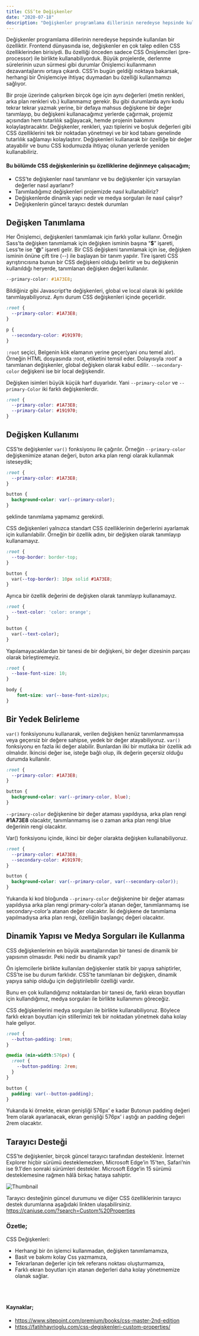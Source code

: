 ```yaml
---
title: CSS’te Değişkenler
date: "2020-07-18"
description: "Değişkenler programlama dillerinin neredeyse hepsinde kullanılan bir özelliktir. Frontend dünyasında ise, değişkenler en çok talep edilen CSS özelliklerinden birisiydi..."
---
```


Değişkenler programlama dillerinin neredeyse hepsinde kullanılan bir özelliktir. Frontend dünyasında ise, değişkenler en çok talep edilen CSS özelliklerinden birisiydi. Bu özelliği önceden sadece CSS Önişlemcileri (pre-processor) ile birlikte kullanabiliyorduk. Büyük projelerde, derlenme sürelerinin uzun sürmesi gibi durumlar Önişlemci kullanmanın dezavantajlarını ortaya çıkardı. CSS’in bugün geldiği noktaya bakarsak, herhangi bir Önişlemciye ihtiyaç duymadan bu özelliği kullanmamızı sağlıyor.

Bir proje üzerinde çalışırken birçok öge için aynı değerleri (metin renkleri, arka plan renkleri vb.) kullanmamız gerekir. Bu gibi durumlarda aynı kodu tekrar tekrar yazmak yerine, bir defaya mahsus değişkene bir değer tanımlayıp, bu değişkeni kullanacağımız yerlerde çağırmak, projemiz açısından hem tutarlılık sağlayacak, hemde projenin bakımını kolaylaştıracaktır.
Değişkenler, renkleri, yazı tiplerini ve boşluk değerleri gibi CSS özelliklerini tek bir noktadan yönetmeyi ve bir kod tabanı genelinde tutarlılık sağlamayı kolaylaştırır. Değişkenleri kullanarak bir özelliğe bir değer atayabilir ve bunu CSS kodumuzda ihtiyaç olunan yerlerde yeniden kullanabiliriz.


#### Bu bölümde CSS değişkenlerinin şu özelliklerine değinmeye çalışacağım;
* CSS’te değişkenler nasıl tanımlanır ve bu değişkenler için varsayılan değerler nasıl ayarlanır?
* Tanımladığımız değişkenleri projemizde nasıl kullanabiliriz?
* Değişkenlerde dinamik yapı nedir ve medya sorguları ile nasıl çalışır?
* Değişkenlerin güncel tarayıcı destek durumları



## Değişken Tanımlama

Her Önişlemci, değişkenleri tanımlamak için farklı yollar kullanır. Örneğin Sass’ta değişken tanımlamak için değişken isminin başına “**$**” işareti, Less’te ise “**@**” işareti gelir. Bir CSS değişkeni tanımlamak için ise, değişken isminin önüne çift tire (--) ile başlayan bir tanım yapılır. Tire işareti CSS ayrıştırıcısına bunun bir CSS değişkeni olduğu belirtir ve bu değişkenin kullanıldığı heryerde, tanımlanan değişken değeri kullanılır.

```css
--primary-color: #1A73E8;
```

Bildiğiniz gibi Javascript’te değişkenleri, global ve local olarak iki şekilde tanımlayabiliyoruz. Aynı durum CSS değişkenleri içinde geçerlidir.

```css
:root {
  --primary-color: #1A73E8;
}

p {
  --secondary-color: #191970;
}
```

`:root` seçici, Belgenin kök elamanın yerine geçer(yani onu temel alır). Örneğin HTML dosyasında :root, <html> etiketini temsil eder. Dolayısıyla :root’ a tanımlanan değişkenler, global değişken olarak kabul edilir. `--secondary-color` değişkeni ise bir local değişkendir.


Değişken isimleri büyük küçük harf duyarlıdır. Yani `--primary-color` ve `--primary-Color` iki farklı değişkenlerdir.
```css
:root {
  --primary-color: #1A73E8;
  --primary-Color: #191970;
}
```


## Değişken Kullanımı
CSS’te değişkenler `var()` fonksiyonu ile çağırılır. Örneğin `--primary-color` değişkenimize atanan değeri, buton arka plan rengi olarak kullanmak isteseydik;
```css
:root {
  --primary-color: #1A73E8;
}

button {
  background-color: var(--primary-color);
}
```
şeklinde tanımlama yapmamız gerekirdi.

CSS değişkenleri yalnızca standart CSS özelliklerinin değerlerini ayarlamak için kullanılabilir. Örneğin bir özellik adını, bir değişken olarak tanımlayıp kullanamayız.


```css
:root {
  --top-border: border-top;
}

button {
  var(--top-border): 10px solid #1A73E8;
}
```

Ayrıca bir özellik değerini de değişken olarak tanımlayıp kullanamayız.

```css
:root {
  --text-color: 'color: orange';
}

button {
  var(--text-color);
}
```
Yapılamayacaklardan bir tanesi de bir değişkeni, bir değer dizesinin parçası olarak birleştiremeyiz.

```css
:root {
  --base-font-size: 10;
}

body {
    font-size: var(--base-font-size)px;
}
```


## Bir Yedek Belirleme
`var()` fonksiyonunu kullanarak, verilen değişken henüz tanımlanmamışsa veya geçersiz bir değere sahipse, yedek bir değer atayabiliyoruz.
`var()` fonksiyonu en fazla iki değer alabilir. Bunlardan ilki bir mutlaka bir özellik adı olmalıdır. İkincisi değer ise, isteğe bağlı olup, ilk değerin geçersiz olduğu durumda kullanılır.
```css
:root {
  --primary-color: #1A73E8;
}

button {
  background-color: var(--primary-color, blue);
}
```
`--primary-color` değişkenine bir değer ataması yapıldıysa, arka plan rengi **#1A73E8** olacaktır, tanımlanmamış ise o zaman arka plan rengi blue değerinin rengi olacaktır.

Var() fonksiyonu içinde, ikinci bir değer olarakta değişken kullanabiliyoruz.


```css
:root {
  --primary-color: #1A73E8;
  --secondary-color: #191970;
}

button {
  background-color: var(--primary-color, var(--secondary-color));
}
```
Yukarıda ki kod bloğunda `--primary-color` değişkenine bir değer ataması yapıldıysa arka plan rengi primary-color’a atanan değer, tanımlanmamış ise secondary-color’a atanan değer olacaktır. İki değişkene de tanımlama yapılmadıysa arka plan rengi, özelliğin başlangıç değeri olacaktır.

## Dinamik Yapısı ve Medya Sorguları ile Kullanma

CSS değişkenlerinin en büyük avantajlarından bir tanesi de dinamik bir yapısının olmasıdır. Peki nedir bu dinamik yapı?


Ön işlemcilerle birlikte kullanılan değişkenler statik bir yapıya sahiptirler, CSS’te ise bu durum farklıdır. CSS’te tanımlanan bir değişken, dinamik yapıya sahip olduğu için değiştirilebilir özelliği vardır.

Bunu en çok kullandığımız noktalardan bir tanesi de, farklı ekran boyutları için kullandığımız, medya sorguları ile birlikte kullanımını göreceğiz.

CSS değişkenlerini medya sorguları ile birlikte kullanabiliyoruz. Böylece farklı ekran boyutları için stillerimizi tek bir noktadan yönetmek daha kolay hale geliyor.

```css
:root {
  --button-padding: 1rem;
}

@media (min-width:576px) {
  :root {
    --button-padding: 2rem;
  }
}

button {
  padding: var(--button-padding);
}
```

Yukarıda ki örnekte, ekran genişliği 576px’ e kadar Butonun padding değeri 1rem olarak ayarlanacak, ekran genişliği 576px’ i aştığı an padding değeri 2rem olacaktır.


## Tarayıcı Desteği
CSS’te değişkenler, birçok güncel tarayıcı tarafından desteklenir. İnternet Explorer hiçbir sürümü desteklemezken, Microsoft Edge’in 15'ten, Safari’nin ise 9.1'den sonraki sürümleri destekler. Microsoft Edge’in 15 sürümü desteklemesine rağmen hâlâ birkaç hataya sahiptir.

![Thumbnail](./browser-support.png)

Tarayıcı desteğinin güncel durumunu ve diğer CSS özelliklerinin tarayıcı destek durumlarına aşağıdaki linkten ulaşabilirsiniz. <br>
https://caniuse.com/?search=Custom%20Properties


### Özetle;

CSS Değişkenleri:
* Herhangi bir ön işlemci kullanmadan, değişken tanımlamamıza,
* Basit ve bakımı kolay Css yazmamıza,
* Tekrarlanan değerler için tek referans noktası oluşturmamıza,
* Farklı ekran boyutları için atanan değerleri daha kolay yönetmemize olanak sağlar.

<br>
<br>

#### Kaynaklar;

* https://www.sitepoint.com/premium/books/css-master-2nd-edition
* https://fatihhayrioglu.com/css-degiskenleri-custom-properties/


